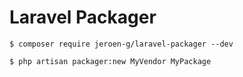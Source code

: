 # Laravel Packager

```
$ composer require jeroen-g/laravel-packager --dev
```

```
$ php artisan packager:new MyVendor MyPackage
```
